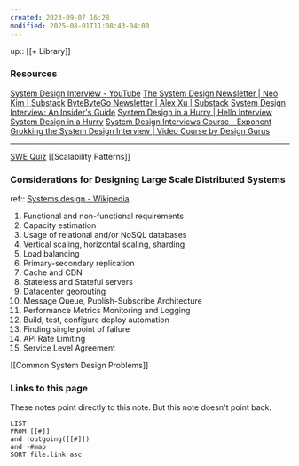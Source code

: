 ```yaml
---
created: 2023-09-07 16:28
modified: 2025-08-01T11:08:43-04:00
---
```

up:: [[+ Library]]
### Resources
[System Design Interview - YouTube](https://www.youtube.com/@SystemDesignInterview)
[The System Design Newsletter | Neo Kim | Substack](https://newsletter.systemdesign.one/)
[ByteByteGo Newsletter | Alex Xu | Substack](https://blog.bytebytego.com/)
[System Design Interview: An Insider's Guide](https://drive.google.com/drive/folders/1cxhxtyVJb4Xz2NZ2n56bQO35_RleCnpR)
[System Design in a Hurry | Hello Interview System Design in a Hurry](https://www.hellointerview.com/learn/system-design/in-a-hurry/introduction)
[System Design Interviews Course - Exponent](https://www.tryexponent.com/courses/system-design-interviews)
[Grokking the System Design Interview | Video Course by Design Gurus](https://www.designgurus.io/course/grokking-the-system-design-interview)

****
[SWE Quiz](https://www.swequiz.com/)
[[Scalability Patterns]]


### Considerations for Designing Large Scale Distributed Systems
ref:: [Systems design - Wikipedia](https://en.wikipedia.org/wiki/Systems_design)
1. Functional and non-functional requirements
2. Capacity estimation
3. Usage of relational and/or NoSQL databases
4. Vertical scaling, horizontal scaling, sharding
5. Load balancing
6. Primary-secondary replication
7. Cache and CDN
8. Stateless and Stateful servers
9. Datacenter georouting
10. Message Queue, Publish-Subscribe Architecture
11. Performance Metrics Monitoring and Logging
12. Build, test, configure deploy automation
13. Finding single point of failure
14. API Rate Limiting
15. Service Level Agreement


[[Common System Design Problems]]



### Links to this page
These notes point directly to this note. But this note doesn't point back.
```dataview
LIST
FROM [[#]]
and !outgoing([[#]])
and -#map
SORT file.link asc
```

